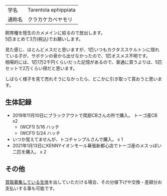 ---
---

|||
|:-|:-|
| 学名 | Tarentola ephippiata |
| 通称名 | クラカケカベヤモリ |

飼育種を陸生のカメメインに絞るので放出します。  
5匹まとめて3万(税込)でお願いします。  

見た感じ、ほとんどメスだと思いますが、1匹いつもカクタススケルトンに隠れている子が、サボテンの骨から出せなかったので、1匹オスメス不明です。  
相場的には、1匹1万2千円くらいだった記憶があるので、普通に買うよりは、5匹セットで2万くらい得だと思います。  

しばらく様子を見て売れそうになかったら、どこかに引き取って貰おうと思います。

## 生体記録

* 2019年11月10日にブラックアウトで爬厨CBさんの所で購入。 トーゴ産CB x2
    - (WCF1) 5/16 ハッチ
    - (WCF1) 5/24 ハッチ
* いつか覚えてませんが、トコチャンプルさんで購入。 x 1
* 2021年1月13日にKENNYイオンモール幕張新都心店でトーゴ産のメスっぽい二匹を購入。 x 2

## その他

[買取募集している生体](/shopping/purchase-price-list)を出していただける場合、その分値下げや交換・差額分お支払いする事も可能です。